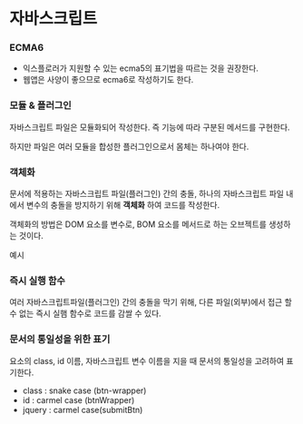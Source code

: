 # 자바스크립트 



### ECMA6

- 익스플로러가 지원할 수 있는 ecma5의 표기법을 따르는 것을 권장한다.
- 웹앱은 사양이 좋으므로  ecma6로 작성하기도 한다. 



### 모듈 & 플러그인

자바스크립트 파일은 모듈화되어 작성한다. 즉 기능에 따라 구분된 메서드를 구현한다. 

하지만 파일은 여러 모듈을 합성한 플러그인으로서 몸체는 하나여야 한다. 



### 객체화

문서에 적용하는 자바스크립트 파일(플러그인) 간의 충돌, 하나의 자바스크립트 파일 내에서 변수의 충돌을 방지하기 위해 __객체화__ 하여 코드를 작성한다. 

객체화의 방법은 DOM 요소를 변수로, BOM 요소를 메서드로 하는 오브젝트를 생성하는 것이다. 

예시



### 즉시 실행 함수

여러 자바스크립트파일(플러그인) 간의 충돌을 막기 위해, 다른 파일(외부)에서 접근 할 수 없는 즉시 실햄 함수로 코드를 감쌀 수 있다. 



### 문서의 통일성을 위한 표기

요소의 class, id 이름, 자바스크립트 변수 이름을 지을 때 문서의 통일성을 고려하여 표기한다. 

- class : snake case (btn-wrapper)
- id : carmel case (btnWrapper)
- jquery : carmel case(submitBtn)







